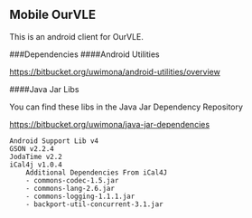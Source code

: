 ## Mobile OurVLE
This is an android client for OurVLE.

###Dependencies
####Android Utilities 

<https://bitbucket.org/uwimona/android-utilities/overview>

####Java Jar Libs

You can find these libs in the Java Jar Dependency Repository

<https://bitbucket.org/uwimona/java-jar-dependencies>

	Android Support Lib v4
	GSON v2.2.4
	JodaTime v2.2		
    iCal4j v1.0.4
        Additional Dependencies From iCal4J 
        - commons-codec-1.5.jar
        - commons-lang-2.6.jar
        - commons-logging-1.1.1.jar
        - backport-util-concurrent-3.1.jar  
        
